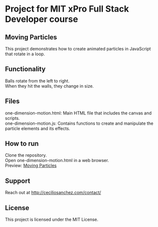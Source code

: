 # Project for MIT xPro Full Stack Developer course

## Moving Particles

This project demonstrates how to create animated particles in JavaScript that rotate in a loop.

## Functionality

Balls rotate from the left to right.</br>
When they hit the walls, they change in size.</br>

## Files

one-dimension-motion.html: Main HTML file that includes the canvas and scripts.</br>
one-dimension-motion.js: Contains functions to create and manipulate the particle elements and its effects.

## How to run

Clone the repository.</br>
Open one-dimension-motion.html in a web browser.</br>
Preview: <a href="https://ceciliosanchez.com/github/xpro/moving_particles/one-dimension-motion.html">Moving Particles</a>

## Support

Reach out at http://ceciliosanchez.com/contact/

## License

This project is licensed under the MIT License.

